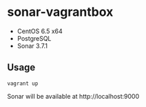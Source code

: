 sonar-vagrantbox
================

* CentOS 6.5 x64
* PostgreSQL
* Sonar 3.7.1

## Usage

    vagrant up

Sonar will be available at http://localhost:9000
